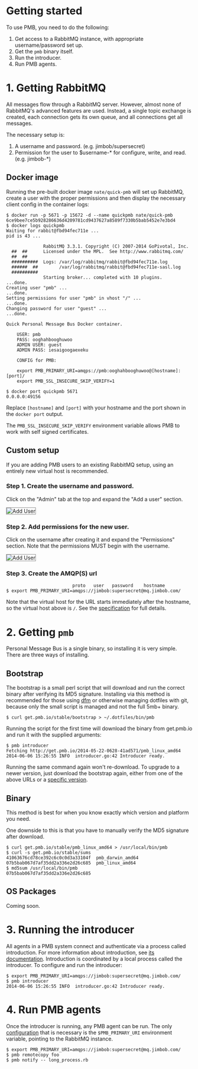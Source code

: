 <style type="text/css">
img {
border: 1px solid grey;
}
</style>
# Getting started

To use PMB, you need to do the following:

1. Get access to a RabbitMQ instance, with appropriate username/password set up.
2. Get the `pmb` binary itself.
3. Run the introducer.
4. Run PMB agents.

# 1. Getting RabbitMQ

All messages flow through a RabbitMQ server.  However, almost none of RabbitMQ's advanced features are used. Instead, a single topic exchange is created, each connection gets its own queue, and all connections get all messages.

The necessary setup is:

1. A username and password. (e.g. jimbob/supersecret)
2. Permission for the user to $username-\* for configure, write, and read. (e.g. jimbob-\*)

## Docker image

Running the pre-built docker image `nate/quick-pmb` will set up RabbitMQ, create a user with the proper permissions and then display the necessary client config in the container logs:

```
$ docker run -p 5671 -p 15672 -d --name quickpmb nate/quick-pmb
6ce9bee7ce5b928286636d4209781cd9437627a8589f7330b5bab5452e7e3bd4
$ docker logs quickpmb
Waiting for rabbit@fbd94fec711e ...
pid is 43 ...

              RabbitMQ 3.3.1. Copyright (C) 2007-2014 GoPivotal, Inc.
  ##  ##      Licensed under the MPL.  See http://www.rabbitmq.com/
  ##  ##
  ##########  Logs: /var/log/rabbitmq/rabbit@fbd94fec711e.log
  ######  ##        /var/log/rabbitmq/rabbit@fbd94fec711e-sasl.log
  ##########
              Starting broker... completed with 10 plugins.
...done.
Creating user "pmb" ...
...done.
Setting permissions for user "pmb" in vhost "/" ...
...done.
Changing password for user "guest" ...
...done.

Quick Personal Message Bus Docker container.

    USER: pmb
    PASS: ooghahbooghuwoo
    ADMIN USER: guest
    ADMIN PASS: iesaigoogaexeku

    CONFIG for PMB:

    export PMB_PRIMARY_URI=amqps://pmb:ooghahbooghuwoo@[hostname]:[port]/
    export PMB_SSL_INSECURE_SKIP_VERIFY=1

$ docker port quickpmb 5671
0.0.0.0:49156
```

Replace `[hostname]` and `[port]` with your hostname and the port shown in the `docker port` output.

The `PMB_SSL_INSECURE_SKIP_VERIFY` environment variable allows PMB to work with self signed certificates.

## Custom setup

If you are adding PMB users to an existing RabbitMQ setup, using an entirely new virtual host is recommended.

### Step 1. Create the username and password.

Click on the "Admin" tab at the top and expand the "Add a user" section.

![Add User](add.png)

### Step 2. Add permissions for the new user.

Click on the username after creating it and expand the "Permissions" section.  Note that the permissions MUST begin with the username.

![Add User](perms.png)

### Step 3. Create the AMQP(S) url

```
                         proto   user   password    hostname
$ export PMB_PRIMARY_URI=amqps://jimbob:supersecret@mq.jimbob.com/
```

Note that the virtual host for the URL starts immediately after the hostname, so the virtual host above is `/`.  See the [specification](http://www.rabbitmq.com/uri-spec.html) for full details.

# 2. Getting `pmb`

Personal Message Bus is a single binary, so installing it is very simple. There are three ways of installing.

## Bootstrap

The bootstrap is a small perl script that will download and run the correct binary after verifying its MD5 signature. Installing via this method is recommended for those using [dfm](https://github.com/justone/dfm) or otherwise managing dotfiles with git, because only the small script is managed and not the full 5mb+ binary.

```
$ curl get.pmb.io/stable/bootstrap > ~/.dotfiles/bin/pmb
```

Running the script for the first time will download the binary from get.pmb.io and run it with the supplied arguments:

```
$ pmb introducer
Fetching http://get.pmb.io/2014-05-22-0628-41ad571/pmb_linux_amd64
2014-06-06 15:26:55 INFO  introducer.go:42 Introducer ready.
```

Running the same command again won't re-download.  To upgrade to a newer version, just download the bootstrap again, either from one of the above URLs or a [specific version](http://get.pmb.io).

## Binary

This method is best for when you know exactly which version and platform you need.

One downside to this is that you have to manually verify the MD5 signature after download.

```
$ curl get.pmb.io/stable/pmb_linux_amd64 > /usr/local/bin/pmb
$ curl -s get.pmb.io/stable/sums
41063676cd78ce392c6c0c0d3a33104f  pmb_darwin_amd64
07b5bab067d7af35dd2a336e2d26c685  pmb_linux_amd64
$ md5sum /usr/local/bin/pmb
07b5bab067d7af35dd2a336e2d26c685
```

## OS Packages

Coming soon.

# 3. Running the introducer

All agents in a PMB system connect and authenticate via a process called introduction.  For more information about introduction, see [its documentation](concepts/introduction.md).  Introduction is coordinated by a local process called the introducer.  To configure and run the introducer:

```
$ export PMB_PRIMARY_URI=amqps://jimbob:supersecret@mq.jimbob.com/
$ pmb introducer
2014-06-06 15:26:55 INFO  introducer.go:42 Introducer ready.
```

# 4. Run PMB agents

Once the introducer is running, any PMB agent can be run.  The only [configuration](configuration.md) that is necessary is the `$PMB_PRIMARY_URI` environment variable, pointing to the RabbitMQ instance.

```
$ export PMB_PRIMARY_URI=amqps://jimbob:supersecret@mq.jimbob.com/
$ pmb remotecopy foo
$ pmb notify -- long_process.rb
```
